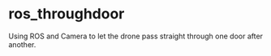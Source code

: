 # ros_throughdoor
Using ROS and Camera to let the drone pass straight through one door after another.
